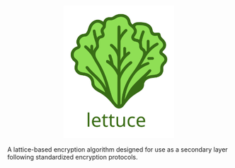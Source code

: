 
<p align="center"><img src="/assets/logo.svg" width="250"></p>

A lattice-based encryption algorithm designed for use as a secondary layer following standardized encryption protocols.
